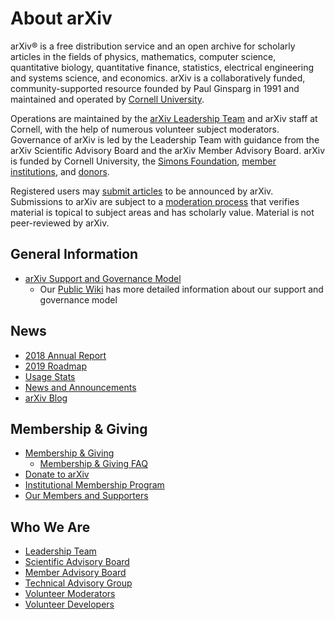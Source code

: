 # About arXiv

arXiv® is a free distribution service and an open archive for scholarly articles in the fields of physics, mathematics, computer science, quantitative biology, quantitative finance, statistics, electrical engineering and systems science, and economics. arXiv is a collaboratively funded, community-supported resource founded by Paul Ginsparg in 1991 and maintained and operated by [Cornell University](https://www.cornell.edu/). 

Operations are maintained by the [arXiv Leadership Team](/about/people/leadership_team) and arXiv staff at Cornell, with the help of numerous volunteer subject moderators. Governance of arXiv is led by the Leadership Team with guidance from the arXiv Scientific Advisory Board and the arXiv Member Advisory Board. arXiv is funded by Cornell University, the [Simons Foundation](https://www.simonsfoundation.org), [member institutions](/about/ourmembers), and [donors](/about/give).

Registered users may [submit articles](/help/submit) to be announced by arXiv. Submissions to arXiv are subject to a [moderation process](/help/moderation) that verifies material is topical to subject areas and has scholarly value. Material is not peer-reviewed by arXiv.


## General Information

- [arXiv Support and Governance Model](/help/support)
    - Our [Public Wiki](https://confluence.cornell.edu/x/m4NRF) has more detailed information about our support and governance model


## News

- [2018 Annual Report](https://confluence.cornell.edu/x/rIzLFQ)
- [2019 Roadmap](https://confluence.cornell.edu/x/WJfLFQ)
- [Usage Stats](/help/stats)
- [News and Announcements](/new)
- [arXiv Blog](https://blogs.cornell.edu/arxiv)


## Membership & Giving

- [Membership & Giving](/about/give)
  - [Membership & Giving FAQ](/help/support/faq)
- [Donate to arXiv](/about/donate)
- [Institutional Membership Program](/about/membership)
- [Our Members and Supporters](/about/ourmembers)


## Who We Are

- [Leadership Team](people/leadership_team)
- [Scientific Advisory Board](/help/scientific_ad_board)
- [Member Advisory Board](/people/member_ad_board)
- [Technical Advisory Group](/people/technical_ad_group)
- [Volunteer Moderators](/moderators)
- [Volunteer Developers](people/developers)
